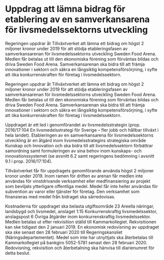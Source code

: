 # Uppdrag att lämna bidrag för etablering av en samverkansarena för livsmedelssektorns utveckling

Regeringen uppdrar åt Tillväxtverket att lämna ett bidrag om högst 2 miljoner kronor under 2019 för att stödja etableringsfasen av samverkansarenan för livsmedelssektorns utveckling Sweden Food Arena. Medlen får betalas ut till den ekonomiska förening som förväntas bildas och driva Sweden Food Arena. Samverkansarenan ska bidra till att främja innovationer i sektorn och säkra en långsiktig kompetensförsörjning, i syfte att öka konkurrenskraften för företag i livsmedelssektorn.

Regeringen uppdrar åt Tillväxtverket att lämna ett bidrag om högst 2 miljoner kronor under 2019 för att stödja etableringsfasen av samverkansarenan för livsmedelssektorns utveckling Sweden Food Arena. Medlen får betalas ut till den ekonomiska förening som förväntas bildas och driva Sweden Food Arena. Samverkansarenan ska bidra till att främja innovationer i sektorn och säkra en långsiktig kompetensförsörjning, i syfte att öka konkurrenskraften för företag i livsmedelssektorn.

Uppdraget är ett led i genomförandet av livsmedelsstrategin (prop. 2016/17:104 En livsmedelsstrategi för Sverige – fler jobb och hållbar tillväxt i hela landet). Etableringen av en samverkansarena för livsmedelssektorns utveckling är en åtgärd inom livsmedelsstrategins strategiska område Kunskap och Innovation och ska bidra till att livsmedelssektorn förbättrar samordning samt formuleringen av sina behov inom kunskaps- och innovationssystemet (se avsnitt 6.2 samt regeringens bedömning i avsnitt 9.1 i prop. 2016/17:104).

Tillväxtverket får för uppdragets genomförande använda högst 2 miljoner kronor under 2019. Inom ramen för driften av arenan får medlen inte användas för vinstdrivande verksamhet eller medfinansiering av projekt som beviljats ytterligare offentliga medel. Medel får inte heller användas för subvention av varor eller tjänster för företag. Den verksamhet som finansieras med medel från bidraget ska särredovisas.

Kostnaderna för uppdraget ska belasta utgiftsområde 23 Areella näringar, landsbygd och livsmedel, anslaget 1:15 Konkurrenskraftig livsmedelssektor, anslagspost 6 Övriga åtgärder inom konkurrenskraftig livsmedelssektor. Medlen betalas ut efter rekvisition ställd till Kammarkollegiet. Rekvisitionen kan ske tidigast den 2 januari 2019. En ekonomisk redovisning av uppdraget ska ske senast den 28 februari 2020 till Regeringskansliet (Näringsdepartementet). Medel som inte har utnyttjats ska återbetalas till Kammarkollegiet på bankgiro 5052-5781 senast den 28 februari 2020. Redovisning, rekvisition och återbetalning ska hänvisa till diarienumret för detta beslut.

